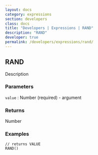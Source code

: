 ```yaml
---
layout: docs
category: expressions
section: developers
class: docs
title: "Developers | Expressions | RAND"
description: "RAND"
developer: true
permalink: /developers/expressions/rand/
---
```


## RAND

Description

### Parameters
`value` : Number (required) - argument

### Returns
Number

### Examples
```
// returns VALUE
RAND()
```